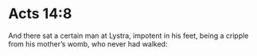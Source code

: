 # Acts 14:8

And there sat a certain man at Lystra, impotent in his feet, being a cripple from his mother’s womb, who never had walked: